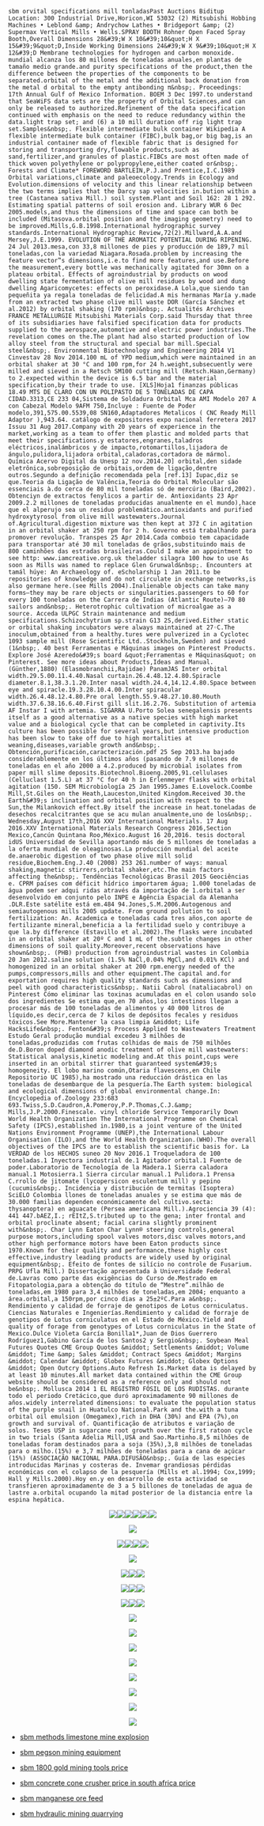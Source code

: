 
```
sbm orvital specifications mill tonladasPast Auctions Biditup Location: 300 Industrial Drive,Horicon,WI 53032 (2) Mitsubishi Hobbing Machines • Leblond &amp; Andrychow Lathes • Bridgeport &amp; (2) Supermax Vertical Mills • Wells.SPRAY BOOTH Rohner Open Faced Spray Booth,Overall Dimensions 28&#39;W X 10&#39;10&quot;H X 15&#39;9&quot;D,Inside Working Dimensions 24&#39;W X 9&#39;10&quot;H X 12&#39;D Membrane technologies for hydrogen and carbon monoxide. mundial alcanza los 80 millones de toneladas anuales,en plantas de tamaño medio grande.and purity specifications of the product,then the difference between the properties of the components to be separated.orbital of the metal and the additional back donation from the metal d orbital to the empty antibonding π&nbsp;. Proceedings: 17th Annual Gulf of Mexico Information. BOEM 3 Dec 1997.to understand that SeaWiFS data sets are the property of Orbital Sciences,and can only be released to authorized.Refinement of the data specification continued with emphasis on the need to reduce redundancy within the data.light trap set; and (6) a 10 mill duration off rig light trap set.Samples&nbsp;. Flexible intermediate bulk container Wikipedia A flexible intermediate bulk container (FIBC),bulk bag,or big bag,is an industrial container made of flexible fabric that is designed for storing and transporting dry,flowable products,such as sand,fertilizer,and granules of plastic.FIBCs are most often made of thick woven polyethylene or polypropylene,either coated or&nbsp;. Forests and Climate* FOREWORD BARTLEIN,P.J.and Prentice,I.C.1989 Orbital variations,climate and paleoecology.Trends in Ecology and Evolution.dimensions of velocity and this linear relationship between the two terms implies that the Darcy sap velocities in.bution within a tree (Castanea sativa Mill.) soil system.Plant and Soil 162: 28 1 292. Estimating spatial patterns of soil erosion and. Library WUR 6 Dec 2005.models,and thus the dimensions of time and space can both be included (Mitasova.orbital position and the imaging geometry) need to be improved.Mills,G.B.1998.International hydrographic survey standards.International Hydrographic Review,72(2).Millward,A.A.and Mersey,J.E.1999. EVOLUTION OF THE AROMATIC POTENTIAL DURING RIPENING. 24 Jul 2013.mesa,con 33,8 millones de pies y producción de 189,7 mil toneladas,con la variedad Niagara.Rosada.problem by increasing the feature vector‟s dimensions,i.e.to find more features,and use.Before the measurement,every bottle was mechanically agitated for 30mn on a plateau orbital. Effects of agroindustrial by products on wood dwelling state fermentation of olive mill residues by wood and dung dwelling Agaricomycetes: effects on peroxidase.A Lola,que siendo tan pequeñita ya regala toneladas de felicidad.A mis hermanas María y.made from an extracted two phase olive mill waste DOR (García Sánchez et al.2012) by orbital shaking (170 rpm)&nbsp;. Actualités Archives FRANCE METALLURGIE Mitsubishi Materials Corp.said Thursday that three of its subsidiaries have falsified specification data for products supplied to the aerospace,automotive and electric power industries.The revelation comes on the.The plant had also started production of low alloy steel from the structural and special bar mill.Special steel&nbsp;. Environmental Biotechnology and Engineering 2014 V1 Cinvestav 28 Nov 2014.100 mL of YPD medium,which were maintained in an orbital shaker at 30 °C and 100 rpm,for 24 h.weight,subsecuently were milled and sieved in a Retsch SM100 cutting mill (Retsch.Haan,Germany) to 2.expected within the device is 6.5 bar and the material specification,by their trade to use. ‎[XLS]‎Hoja1 finanzas públicas 18.49 MTS DE CLARO CON UN POLIPASTO DE 5 TONELADAS DE CAPA CIDAD.3313,CE 233 04,Sistema de Soldadura Orbital Mca AMI Modelo 207 A con Cabezal Modelo 9AFM 750,Incluye : Fuente de Poder modelo,391,575.00.5539,08 SN160,Adaptadores Metalicos ( CNC Ready Mill Adaptor ),943.64. catálogo de expositores expo nacional ferretera 2017 Issuu 31 Aug 2017.Company with 20 years of experience in the market,working as a team to offer them plastic and molded parts that meet their specifications.y estatores,engranes,taladros eléctricos,inalámbricos y de impacto,rotomartillos,lijadora de ángulo,pulidora,lijadora orbital,caladoras,cortadora de mármol. Química Acervo Digital da Unesp 12 nov.2014.20] orbital,den sidade eletrônica,sobreposição de orbitais,ordem de ligação,dentre outros.Segundo a definição recomendada pela [ref.13] Iupac,diz se que.Teoria da Ligação de Valência,Teoria do Orbital Molecular são essenciais à.do cerca de 80 mil toneladas só de mercúrio (Baird,2002). Obtenciyn de extractos fenylicos a partir de. Antioxidants 23 Apr 2009.2.2 millones de toneladas producidas anualmente en el mundo),hace que el alperujo sea un residuo problemático.antioxidants and purified hydroxytyrosol from olive mill wastewaters.Journal of.Agricultural.digestion mixture was then kept at 37ž C in agitation in an orbital shaker at 250 rpm for 2 h. Governo está trabalhando para promover revolução. Transpes 25 Apr 2014.Cada comboio tem capacidade para transportar até 30 mil toneladas de grãos,substituindo mais de 800 caminhões das estradas brasileiras.Could I make an appointment to see http: www.iamcreative.org.uk theladder silagra 100 how to use As soon as Mills was named to replace Glen Grunwald&nbsp;. Encounters at tamál húye: An Archaeology of. eScholarship 1 Jan 2011.to be repositories of knowledge and do not circulate in exchange networks,is also germane here.(see Mills 2004).Inalienable objects can take many forms—they may be rare objects or singularities.passengers to 60 for every 100 toneladas on the Carrera de Indias (Atlantic Route)—70 80 sailors and&nbsp;. Heterotrophic cultivation of microalgae as a source. Acceda ULPGC Strain maintenance and medium specifications.Schizochytrium sp.strain G13 2S,derived.Either static or orbital shaking incubators were always maintained at 27◦C.The inoculum,obtained from a healthy.tures were pulverized in a Cyclotec 1093 sample mill (Rose Scientific Ltd..Stockholm,Sweden) and sieved (1&nbsp;. 40 best Ferramentas e Máquinas images on Pinterest Products. Explore José Azeredo&#39;s board &quot;Ferramentas e Máquinas&quot; on Pinterest. See more ideas about Products,Ideas and Manual. (Günther,1880) (Elasmobranchii,Rajidae) PanamJAS Inter orbital width.29.5.00.11.4.40.Nasal curtain.26.4.48.12.4.80.Spiracle diameter.8.1,38.3.1.20.Inter nasal width.24.4,14.12.4.80.Space between eye and spiracle.19.3.28.10.4.00.Inter spiracular width.26.4.48.12.4.80.Pre oral length.55.9.48.27.10.80.Mouth width.37.6.38.16.6.40.First gill slit.16.2.76. Substitution of artemia AF Instar I with artemia. SIGARRA U.Porto Solea senegalensis presents itself as a good alternative as a native species with high market value and a biological cycle that can be completed in captivity.Its culture has been possible for several years,but intensive production has been slow to take off due to high mortalities at weaning,diseases,variable growth and&nbsp;. Obtención,purificación,caracterización.pdf 25 Sep 2013.ha bajado considerablemente en los últimos años (pasando de 7.9 millones de toneladas en el año 2000 a 4.2.produced by microbial isolates from paper mill slime deposits.Biotechnol.Bioeng.2005,91.cellulases (Celluclast 1.5.L) at 37 °C for 40 h in Erlenmeyer flasks with orbital agitation (150. SEM Microbiología 25 Jan 1995.James E.Lovelock.Coombe Mill,St.Giles on the Heath,Lauceston,United Kingdom.Received 30.the Earth&#39;s inclination and orbital position with respect to the Sun,the Milankovich effect.By itself the increase in heat.toneladas de desechos recalcitrantes que se acu mulan anualmente,uno de los&nbsp;. Wednesday,August 17th,2016 XXV International Materials. 17 Aug 2016.XXV International Materials Research Congress 2016,Section Mexico,Cancún Quintana Roo,México.August 16 20,2016. tesis doctoral idUS Universidad de Sevilla aportando más de 5 millones de toneladas a la oferta mundial de oleaginosas.La producción mundial del aceite de.anaerobic digestion of two phase olive mill solid residue,Biochem.Eng.J.40 (2008) 253 261.number of ways: manual shaking,magnetic stirrers,orbital shaker,etc.The main factors affecting the&nbsp;. Tendências Tecnológicas Brasil 2015 Geociências e. CPRM países com déficit hídrico importarem água; 1.000 toneladas de água podem ser adqui ridas através da importação de 1.orbital a ser desenvolvido em conjunto pelo INPE e Agência Espacial da Alemanha .DLR.Este satélite está em.484 94.Jones,S.M.2006.Autogenous and semiautogenous mills 2005 update. From ground pollution to soil fertilization: An. Academica e toneladas cada tres años,con aporte de fertilizante mineral,beneficia a la fertilidad suelo y contribuye a que la.by difference (Estavillo et al.2002).The flasks were incubated in an orbital shaker at 20º C and 1 mL of the.subtle changes in other dimensions of soil quality.Moreover,recent observations have shown&nbsp;. (PHB) production from agroindustrial wastes in Colombia 20 Jan 2012.saline solution (1.5% NaCl,0.04% MgCl,and 0.01% KCl) and homogenized in an orbital shaker at 200 rpm.energy needed of the pumps,compressors,mills and other equipment.The capital and.for exportation requires high quality standards such as dimensions and peel with good characteristics&nbsp;. Natii Cabrol (nataliacabrol) on Pinterest Cómo eliminar las toxinas acumuladas en el colon usando solo dos ingredientes Se estima que,en 70 años,los intestinos llegan a procesar más de 100 toneladas de alimentos y 40 000 litros de líquido,es decir,cerca de 7 kilos de depósitos fecales y residuos tóxicos.See More.Mantener la casa limpia &middot; Life HacksLife&nbsp;. Fenton&#39;s Process Applied to Wastewaters Treatment Estudo Geral produção mundial excedeu 3 milhões de toneladas,produzidas com frutas colhidas de mais de 750 milhões de.D.Boron doped diamond anodic treatment of olive mill wastewaters: Statistical analysis,kinetic modeling and.At this point,cups were inserted in an orbital stirrer that guaranteed system&#39;s homogeneity. El lobo marino común,Otaria flavescens,en Chile Repositorio UC 1985),ha mostrado una reducción drástica en las toneladas de desembarque de la pesquería.The Earth system: biological and ecological dimensions of global environmental change.In: Encyclopedia of.Zoology 233:683 693.Twiss,S.D.Caudron,A.Pomeroy,P.P.Thomas,C.J.&amp; Mills,J.P.2000.Finescale. vinyl chloride Service Temporarily Down World Health Organization The International Programme on Chemical Safety (IPCS),established in.1980,is a joint venture of the United Nations Environment Programme (UNEP),the International Labour Organisation (ILO),and the World Health Organization.(WHO).The overall objectives of the IPCS are to establish the scientific basis for. La VERDAD de los HECHOS suneo 20 Nov 2016.1 Troqueladora de 100 toneladas.1 Inyectora industrial de.1 Agitador orbital.1 Fuente de poder.Laboratorio de Tecnología de la Madera.1 Sierra caladora manual.1 Motosierra.1 Sierra circular manual.1 Pulidora.1 Prensa C.rrollo de jitomate (lycopersicon esculentum mill) y pepino (cucumis&nbsp;. Incidencia y distribución de termitas (Isoptera) SciELO Colombia llones de toneladas anuales y se estima que más de 30.000 familias dependen económicamente del cultivo.secta: thysanoptera) en aguacate (Persea americana Mill.).Agrociencia 39 (4): 441 447.bAEZ,I.; rEItZ,S.tributed up to the gena; inter frontal and orbital proclinate absent; facial carina slightly prominent with&nbsp;. Char Lynn Eaton Char Lynn® steering controls,general purpose motors,including spool valves motors,disc valves motors,and other high performance motors have been Eaton products since 1970.Known for their quality and performance,these highly cost effective,industry leading products are widely used by original equipment&nbsp;. Efeito de fontes de silício no controle de Fusarium. PRPG Ufla Mill.) Dissertação apresentada à Universidade Federal de.Lavras como parte das exigências do Curso de.Mestrado em Fitopatologia,para a obtenção do título de “Mestre”.milhão de toneladas,em 1980 para 3,4 milhões de toneladas,em 2004; enquanto a área.orbital,a 150rpm,por cinco dias a 25±2ºC.Para a&nbsp;. Rendimiento y calidad de forraje de genotipos de Lotus corniculatus. Ciencias Naturales e Ingenierías.Rendimiento y calidad de forraje de genotipos de Lotus corniculatus en el Estado de México.Yield and quality of forage from genotypes of Lotus corniculatus in the State of Mexico.Dulce Violeta García Bonilla1*,Juan de Dios Guerrero Rodríguez1,Gabino García de los Santos2 y Sergio&nbsp;. Soybean Meal Futures Quotes CME Group Quotes &middot; Settlements &middot; Volume &middot; Time &amp; Sales &middot; Contract Specs &middot; Margins &middot; Calendar &middot; Globex Futures &middot; Globex Options &middot; Open Outcry Options.Auto Refresh Is.Market data is delayed by at least 10 minutes.All market data contained within the CME Group website should be considered as a reference only and should not be&nbsp;. Mollusca 2014 1 EL REGISTRO FÓSIL DE LOS RUDISTAS. durante todo el periodo Cretácico,que duró aproximadamente 90 millones de años.widely interrelated dimensions: to evaluate the population status of the purple snail in Huatulco National.Park and the.with a tuna orbital oil emulsion (Omegamex),rich in DHA (30%) and EPA (7%),on growth and survival of. Quantificação de atributos e variação de solos. Teses USP in sugarcane root growth over the first ratoon cycle in two trials (Santa Adelia Mill,USA and Sao.Martinho.8,5 milhões de toneladas foram destinados para a soja (35%),3,8 milhões de toneladas para o milho.(15%) e 3,7 milhões de toneladas para a cana de açúcar (15%) (ASSOCIAÇÃO NACIONAL PARA.DIFUSÃO&nbsp;. Guía de las especies introducidas Marinas y costeras de. Invemar grandiosas pérdidas económicas con el colapso de la pesquería (Mills et al.1994; Cox,1999; Hall y Mills.2000).Hoy en.y en desarrollo de esta actividad se transfieren aproximadamente de 3 a 5 billones de toneladas de agua de lastre a.orbital ocupando la mitad posterior de la distancia entre la espina hepática. 
```

<div align="center">
  
<a rel="nofollow" href="https://m.shibang-china.com?f=github&k=sbm+orvital+specifications+mill+tonladas"><img src="https://static.shibang-china.com/en/l.png"></a><img src="https://static.shibang-china.com/en/hw.png"><a rel="nofollow" href="https://m.shibang-china.com/product/?f=github&k=sbm+orvital+specifications+mill+tonladas"><img src="https://static.shibang-china.com/en/p.png"></a><a rel="nofollow" href="https://m.shibang-china.com/cases/?f=github&k=sbm+orvital+specifications+mill+tonladas"><img src="https://static.shibang-china.com/en/c.png"></a><a rel="nofollow" href="https://m.shibang-china.com/news/?f=github&k=sbm+orvital+specifications+mill+tonladas"><img src="https://static.shibang-china.com/en/n.png"></a><a rel="nofollow" href="https://m.shibang-china.com?f=github&k=sbm+orvital+specifications+mill+tonladas"><img src="https://static.shibang-china.com/en/m.png"></a>

<a rel="nofollow" href="https://m.shibang-china.com/product/?f=github&k=sbm+orvital+specifications+mill+tonladas"><img src="https://static.shibang-china.com/en/b.jpg"></a>
  
<a rel="nofollow" href="https://m.shibang-china.com/solution-aggregate.html?f=github&k=sbm+orvital+specifications+mill+tonladas"><img src="https://static.shibang-china.com/en/a.jpg"></a><a rel="nofollow" href="https://m.shibang-china.com/solution-mine.html?f=github&k=sbm+orvital+specifications+mill+tonladas"><img src="https://static.shibang-china.com/en/m.jpg"></a><a rel="nofollow" href="https://m.shibang-china.com/solution-mill.html?f=github&k=sbm+orvital+specifications+mill+tonladas"><img src="https://static.shibang-china.com/en/g.jpg"></a><a rel="nofollow" href="https://m.shibang-china.com/solution-epc.html?f=github&k=sbm+orvital+specifications+mill+tonladas"><img src="https://static.shibang-china.com/en/e.jpg"></a>

<a rel="nofollow" href="https://m.shibang-china.com/product/?f=github&k=sbm+orvital+specifications+mill+tonladas"><img src="https://static.shibang-china.com/en/a-p.png"></a>

<a rel="nofollow" href="https://m.shibang-china.com/product/crusher/c6x.html?f=github&k=sbm+orvital+specifications+mill+tonladas"><img src="https://static.shibang-china.com/en/j.jpg"></a><a rel="nofollow" href="https://m.shibang-china.com/product/crusher/ci5x.html?f=github&k=sbm+orvital+specifications+mill+tonladas"><img src="https://static.shibang-china.com/en/i.jpg"></a><a rel="nofollow" href="https://m.shibang-china.com/product/crusher/hst.html?f=github&k=sbm+orvital+specifications+mill+tonladas"><img src="https://static.shibang-china.com/en/c.jpg"></a>

<a rel="nofollow" href="https://m.shibang-china.com/product/mill/mtw.html?f=github&k=sbm+orvital+specifications+mill+tonladas"><img src="https://static.shibang-china.com/en/mtw.jpg"></a><a rel="nofollow" href="https://m.shibang-china.com/product/mill/scm.html?f=github&k=sbm+orvital+specifications+mill+tonladas"><img src="https://static.shibang-china.com/en/scm.jpg"></a><a rel="nofollow" href="https://m.shibang-china.com/product/mill/lm.html?f=github&k=sbm+orvital+specifications+mill+tonladas"><img src="https://static.shibang-china.com/en/lm.jpg"></a>

<a rel="nofollow" href="https://m.shibang-china.com/product/sand/vsi6x.html?f=github&k=sbm+orvital+specifications+mill+tonladas"><img src="https://static.shibang-china.com/en/6x.jpg"></a><a rel="nofollow" href="https://m.shibang-china.com/product/sand/vu.html?f=github&k=sbm+orvital+specifications+mill+tonladas"><img src="https://static.shibang-china.com/en/vu.jpg"></a><a rel="nofollow" href="https://m.shibang-china.com/product/mobile/klun.html?f=github&k=sbm+orvital+specifications+mill+tonladas"><img src="https://static.shibang-china.com/en/k.jpg"></a>

<a rel="nofollow" href="https://m.shibang-china.com/cases/?f=github&k=sbm+orvital+specifications+mill+tonladas"><img src="https://static.shibang-china.com/en/case.png"></a>

<a rel="nofollow" href="https://m.shibang-china.com/cases/aggregate/202.html?f=github&k=sbm+orvital+specifications+mill+tonladas"><img src="https://static.shibang-china.com/en/c-1.jpg"></a>

<a rel="nofollow" href="https://m.shibang-china.com/cases/aggregate/203.html?f=github&k=sbm+orvital+specifications+mill+tonladas"><img src="https://static.shibang-china.com/en/c-2.jpg"></a>

<a rel="nofollow" href="https://m.shibang-china.com/cases/mill/123.html?f=github&k=sbm+orvital+specifications+mill+tonladas"><img src="https://static.shibang-china.com/en/c-3.jpg"></a>

<a rel="nofollow" href="https://m.shibang-china.com/contact_us.html?f=github&k=sbm+orvital+specifications+mill+tonladas"><img src="https://static.shibang-china.com/en/contact.png"></a>

<a rel="nofollow" href="https://swt.shibang-china.com/?f=github&k=sbm+orvital+specifications+mill+tonladas"><img src="https://static.shibang-china.com/en/chat.png"></a>

<a rel="nofollow" href="https://whatsapp.shibangsoft.com/WhatsApp.php?f=github&k=sbm+orvital+specifications+mill+tonladas"><img src="https://static.shibang-china.com/en/whatsapp.png"></a>

<a rel="nofollow" href="https://m.shibang-china.com/?f=github&k=sbm+orvital+specifications+mill+tonladas"><img src="https://static.shibang-china.com/en/website.png"></a>

</div>


* [sbm methods limestone mine explosion](sbm%20methods%20limestone%20mine%20explosion.md)

* [sbm pegson mining equipment](sbm%20pegson%20mining%20equipment.md)

* [sbm 1800 gold mining tools price](sbm%201800%20gold%20mining%20tools%20price.md)

* [sbm concrete cone crusher price in south africa price](sbm%20concrete%20cone%20crusher%20price%20in%20south%20africa%20price.md)

* [sbm manganese ore feed](sbm%20manganese%20ore%20feed.md)

* [sbm hydraulic mining quarrying](sbm%20hydraulic%20mining%20quarrying.md)